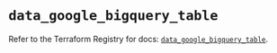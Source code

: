 # `data_google_bigquery_table`

Refer to the Terraform Registry for docs: [`data_google_bigquery_table`](https://registry.terraform.io/providers/hashicorp/google-beta/6.44.0/docs/data-sources/google_bigquery_table).
